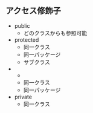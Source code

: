 ## アクセス修飾子

- public
  - どのクラスからも参照可能
- protected
  - 同一クラス
  - 同一パッケージ
  - サブクラス
- -
  - 同一クラス
  - 同一パッケージ
- private
  - 同一クラス
